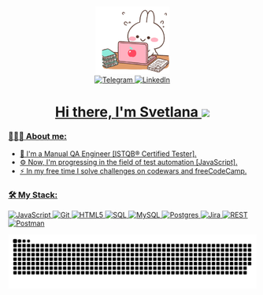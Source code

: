<div id="header" align="center">
  <img src= ./rabbit.gif width="150">
</div>

<div id="contacts" align="center">
 <a href="https://t.me/qasvetlana/">
  <img src="https://img.shields.io/badge/Telegram-black?style=for-the-badge&logo=telegram&logoColor=white" alt="Telegram"/>
</a>
 <a href="https://www.linkedin.com/in/svetlana-yatskevich">
  <img src="https://img.shields.io/badge/LinkedIn-black?style=for-the-badge&logo=linkedin&logoColor=white" alt="LinkedIn"/>
 </div>

<h1 align="center">Hi there, I'm Svetlana
<img src="https://github.com/blackcater/blackcater/raw/main/images/Hi.gif" height="32"/></h1>

### 👩🏻‍💻 About me: 
- 🔎 I'm a Manual QA Engineer [ISTQB® Certified Tester].  
- ⚙️ Now, I'm progressing in the field of test automation [JavaScript].
- ⚡ In my free time I solve challenges on codewars and freeCodeCamp.               

### 🛠️ My Stack:
![JavaScript](https://img.shields.io/badge/javascript-%23323330.svg?style=for-the-badge&logo=javascript&logoColor=%23F7DF1E)
![Git](https://img.shields.io/badge/git-%23F05033.svg?style=for-the-badge&logo=git&logoColor=white)
![HTML5](https://img.shields.io/badge/html5-%23E34F26.svg?style=for-the-badge&logo=html5&logoColor=white)
![SQL](https://img.shields.io/badge/SQL-6DA55F?style=for-the-badge&logo=sql&logoColor=white)
![MySQL](https://img.shields.io/badge/mysql-%2300f.svg?style=for-the-badge&logo=mysql&logoColor=white)
![Postgres](https://img.shields.io/badge/postgres-%23316192.svg?style=for-the-badge&logo=postgresql&logoColor=white)
![Jira](https://img.shields.io/badge/jira-%230A0FFF.svg?style=for-the-badge&logo=jira&logoColor=white)
![REST](https://img.shields.io/badge/REST-%23593d88.svg?style=for-the-badge&logo=rest&logoColor=white)
![Postman](https://img.shields.io/badge/Postman-FF6C37?style=for-the-badge&logo=postman&logoColor=white)



<picture>
  <source media="(prefers-color-scheme: dark)" srcset="https://raw.githubusercontent.com/svyatskevich/svyatskevich/output/github-contribution-grid-snake-dark.svg">
  <source media="(prefers-color-scheme: light)" srcset="https://raw.githubusercontent.com/svyatskevich/svyatskevich/output/github-contribution-grid-snake.svg">
  <img alt="github contribution grid snake animation" src="https://raw.githubusercontent.com/svyatskevich/svyatskevich/output/github-contribution-grid-snake.svg">
</picture>

